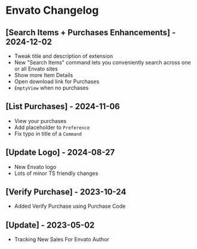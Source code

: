 # Envato Changelog

## [Search Items + Purchases Enhancements] - 2024-12-02

- Tweak title and description of extension
- New "Search Items" command lets you conveniently search across one or all Envato sites
- Show more Item Details
- Open download link for Purchases
- `EmptyView` when no purchases

## [List Purchases] - 2024-11-06

- View your purchases
- Add placeholder to `Preference`
- Fix typo in title of a `Command`

## [Update Logo] - 2024-08-27

- New Envato logo
- Lots of minor TS friendly changes

## [Verify Purchase] - 2023-10-24

- Added Verify Purchase using Purchase Code

## [Update] - 2023-05-02

- Tracking New Sales For Envato Author

